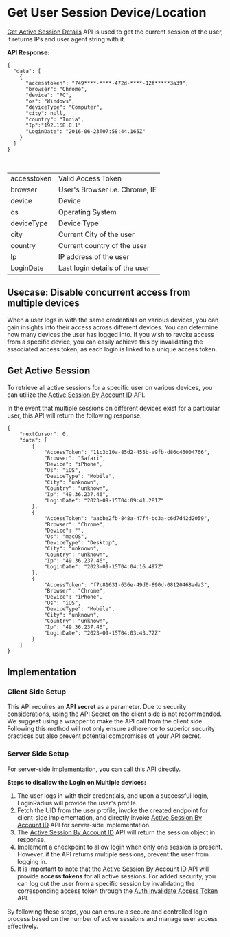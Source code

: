 # Get User Session Device/Location

[Get Active Session Details](https://www.loginradius.com/legacy/docs/api/v2/customer-identity-api/session/get-active-session-details/) API is used to get the current session of the user, it returns IPs and user agent string with it.

**API Response:**

```
{
  "data": [
    {
      "accesstoken": "749****-****-472d-****-12f*****3a39",
      "browser": "Chrome",
      "device": "PC",
      "os": "Windows",
      "deviceType": "Computer",
      "city": null,
      "country": "India",
      "Ip":"192.168.0.1"
      "LoginDate": "2016-06-23T07:58:44.165Z"
    }
  ]
}
```
<br>

|||
|--|--|
|accesstoken|Valid Access Token|
|browser|User's Browser i.e. Chrome, IE|
|device|Device|
|os|Operating System|
|deviceType|Device Type|
|city|Current City of the user|
|country|Current country of the user|
|Ip|IP address of the user|
|LoginDate|Last login details of the user|


## Usecase: Disable concurrent access from multiple devices

When a user logs in with the same credentials on various devices, you can gain insights into their access across different devices. You can determine how many devices the user has logged into. If you wish to revoke access from a specific device, you can easily achieve this by invalidating the associated access token, as each login is linked to a unique access token.

## Get Active Session

To retrieve all active sessions for a specific user on various devices, you can utilize the [Active Session By Account ID](https://www.loginradius.com/legacy/docs/api/v2/customer-identity-api/session/active-session-by-account-id/) API.

In the event that multiple sessions on different devices exist for a particular user, this API will return the following response:

```
{
    "nextCursor": 0,
    "data": [
        {
            "AccessToken": "11c3b10a-85d2-455b-a9fb-d86c46004766",
            "Browser": "Safari",
            "Device": "iPhone",
            "Os": "iOS",
            "DeviceType": "Mobile",
            "City": "unknown",
            "Country": "unknown",
            "Ip": "49.36.237.46",
            "LoginDate": "2023-09-15T04:09:41.281Z"
        },
        {
            "AccessToken": "aabbe2fb-848a-47f4-bc3a-c6d7d42d2059",
            "Browser": "Chrome",
            "Device": "",
            "Os": "macOS",
            "DeviceType": "Desktop",
            "City": "unknown",
            "Country": "unknown",
            "Ip": "49.36.237.46",
            "LoginDate": "2023-09-15T04:04:16.497Z"
        },
        {
            "AccessToken": "f7c81631-636e-49d0-890d-08120468ada3",
            "Browser": "Chrome",
            "Device": "iPhone",
            "Os": "iOS",
            "DeviceType": "Mobile",
            "City": "unknown",
            "Country": "unknown",
            "Ip": "49.36.237.46",
            "LoginDate": "2023-09-15T04:03:43.72Z"
        }
    ]
}

```

## Implementation

### Client Side Setup

This API requires an **API secret** as a parameter. Due to security considerations, using the API Secret on the client side is not recommended. We suggest using a wrapper to make the API call from the client side. Following this method will not only ensure adherence to superior security practices but also prevent potential compromises of your API secret.

### Server Side Setup

For server-side implementation, you can call this API directly.

**Steps to disallow the Login on Multiple devices:**

1. The user logs in with their credentials, and upon a successful login, LoginRadius will provide the user's profile.
2. Fetch the UID from the user profile, invoke the created endpoint for client-side implementation, and directly invoke [Active Session By Account ID](https://www.loginradius.com/legacy/docs/api/v2/customer-identity-api/session/active-session-by-account-id/) API for server-side implementation.
3. The [Active Session By Account ID](https://www.loginradius.com/legacy/docs/api/v2/customer-identity-api/session/active-session-by-account-id/) API will return the session object in response.
4. Implement a checkpoint to allow login when only one session is present. However, if the API returns multiple sessions, prevent the user from logging in.
5. It is important to note that the [Active Session By Account ID](https://www.loginradius.com/legacy/docs/api/v2/customer-identity-api/session/active-session-by-account-id/) API will provide **access tokens** for all active sessions. For added security, you can log out the user from a specific session by invalidating the corresponding access token through the [Auth Invalidate Access Token](https://www.loginradius.com/legacy/docs/api/v2/customer-identity-api/authentication/auth-invalidate-access-token/) API.

By following these steps, you can ensure a secure and controlled login process based on the number of active sessions and manage user access effectively.
